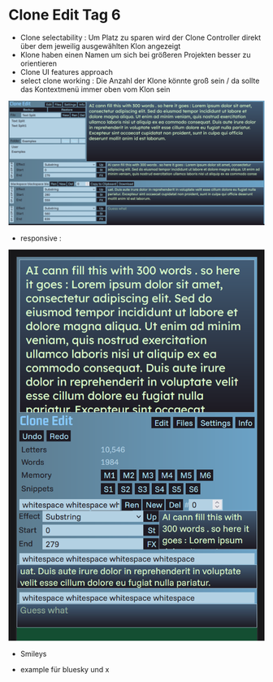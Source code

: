 # Clone Edit Tag 6

- Clone selectability : Um Platz zu sparen wird der Clone Controller direkt über dem jeweilig ausgewählten Klon angezeigt
- Klone haben einen Namen um sich bei größeren Projekten besser zu orientieren
- Clone UI features approach
- select clone working : Die Anzahl der Klone könnte groß sein / da sollte das Kontextmenü immer oben vom Klon sein

![alt text](image5.png)

- responsive : 

![alt text](image6.png)

- Smileys

- example für bluesky und x
